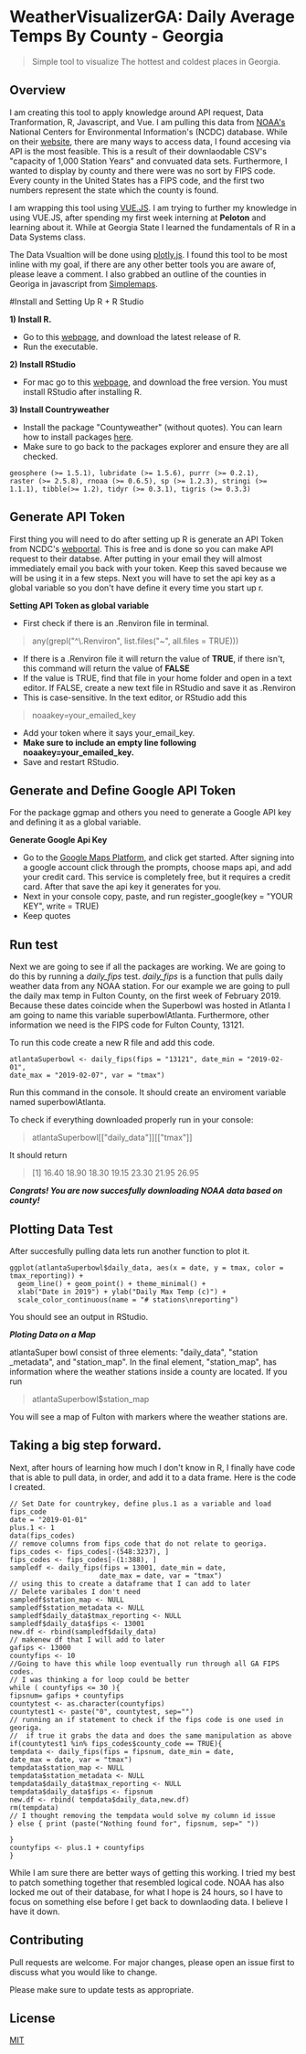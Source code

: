 # WeatherVisualizerGA: Daily Average Temps By County - Georgia 

>Simple tool to visualize The hottest and coldest places in Georgia. 

## Overview

I am creating this tool to apply knowledge around API request, Data Tranformation, R, Javascript, and Vue. I am pulling this data from [NOAA's](https://www.noaa.gov/) National Centers for Environmental Information's (NCDC) database. While on their [website](https://www.ncdc.noaa.gov/cdo-web/), there are many ways to access data, I found accesing via API is the most feasible. This is a result of their  downlaodable CSV's "capacity of 1,000 Station Years" and convuated data sets. Furthermore, I wanted to display by county and there were was no sort by FIPS code. Every county in the United States has a FIPS code, and the first two numbers represent the state which the county is found. 

I am wrapping this tool using [VUE.JS](https://vuejs.org/). I am trying to further my knowledge in using VUE.JS, after spending my first week interning at **Peloton** and learning about it. While at Georgia State I learned the fundamentals of R in a Data Systems class. 

The Data Vsualtion will be done using [plotly.js](https://plot.ly/javascript/). I found this tool to be most inline with my goal, if there are any other better tools you are aware of, please leave a comment. I also grabbed an outline of the counties in Georiga in javascript from [Simplemaps](https://simplemaps.com/county-ga). 

#Install and Setting Up R + R Studio

**1) Install R.**
- Go to this [webpage](https://cran.r-project.org/bin/macosx/), and download the latest release of R. 
- Run the executable.

**2) Install RStudio**
- For mac go to this [webpage](https://www.rstudio.com/products/rstudio/download/), and download the free version. You must install RStudio after installing R. 

**3) Install Countryweather** 
- Install the package "Countyweather" (without quotes). You can learn how to install packages [here](http://web.cs.ucla.edu/~gulzar/rstudio/). 
- Make sure to go back to the packages explorer and ensure they are all checked. 
```dplyr (>= 0.4.3), ggmap (>= 2.6.1), ggplot2 (>= 2.1.0),
geosphere (>= 1.5.1), lubridate (>= 1.5.6), purrr (>= 0.2.1),
raster (>= 2.5.8), rnoaa (>= 0.6.5), sp (>= 1.2.3), stringi (>=
1.1.1), tibble(>= 1.2), tidyr (>= 0.3.1), tigris (>= 0.3.3)
```
## Generate API Token

First thing you will need to do after setting up R is generate an API Token from NCDC's [webportal](https://www.ncdc.noaa.gov/cdo-web/token). This is free and is done so you can make API request to their databse. After putting in your email they will almost immediately email you back with your token. Keep this saved because we will be using it in a few steps. Next you will have to set the api key as a global variable so you don't have define it every time you start up r. 

**Setting API Token as global variable**
- First check if there is an .Renviron file in terminal.
>any(grepl("^\\.Renviron", list.files("~", all.files = TRUE)))

- If there is a .Renviron file it will return the value of **TRUE**, if there isn't, this command will return the value of **FALSE**
- If the value is TRUE, find that file in your home folder and open in a text editor. If FALSE, create a new text file in RStudio and save it as .Renviron
- This is case-sensitive. In the text editor, or RStudio add this
>noaakey=your_emailed_key

- Add your token where it says your_email_key.
- **Make sure to include an empty line following noaakey=your_emailed_key.**
- Save and restart RStudio. 

## Generate and Define Google API Token

For the package ggmap and others you need to generate a Google API key and defining it as a global variable. 

**Generate Google Api Key**
- Go to the [Google Maps Platform](https://cloud.google.com/maps-platform/), and click get started. After signing into a google account click through the prompts, choose maps api, and add your credit card. This service is completely free, but it requires a credit card. After that save the api key it generates for you.  
- Next in your console copy, paste, and run register_google(key = "YOUR KEY", write = TRUE)
- Keep quotes

## Run test

Next we are going to see if all the packages are working. We are going to do this by running a *daily_fips* test. *daily_fips* is a function that pulls daily weather data from any NOAA station. For our example we are going to pull the daily max temp in Fulton County, on the first week of February 2019. Because these dates coincide when the Superbowl was hosted in Atlanta I am going to name this variable superbowlAtlanta. Furthermore, other information we need is the FIPS code for Fulton County, 13121.

To run this code create a new R file and add this code. 
``` 
atlantaSuperbowl <- daily_fips(fips = "13121", date_min = "2019-02-01", 
date_max = "2019-02-07", var = "tmax")
```
Run this command in the console. It should create an enviroment variable named superbowlAtlanta.

To check if everything downloaded properly run in your console:
> atlantaSuperbowl[["daily_data"]][["tmax"]]

It should return
>[1] 16.40 18.90 18.30 19.15 23.30 21.95 26.95

***Congrats! You are now succesfully downloading NOAA data based on county!***

## Plotting Data Test

After succesfully pulling data lets run another function to plot it.

``` library(ggplot2)
ggplot(atlantaSuperbowl$daily_data, aes(x = date, y = tmax, color = tmax_reporting)) + 
  geom_line() + geom_point() + theme_minimal() + 
  xlab("Date in 2019") + ylab("Daily Max Temp (c)") + 
  scale_color_continuous(name = "# stations\nreporting")
```

You should see an output in RStudio.

***Ploting Data on a Map***

atlantaSuper bowl consist of three elements: "daily_data", "station _metadata", and "station_map". In the final element, "station_map", has information where the weather stations inside a county are located. If you run

> atlantaSuperbowl$station_map

You will see a map of Fulton with markers where the weather stations are. 

## Taking a big step forward.

Next, after hours of learning how much I don't know in R, I finally have code that is able to pull data, in order, and add it to a data frame. Here is the code I created.

``` 
// Set Date for countrykey, define plus.1 as a variable and load fips_code
date = "2019-01-01"
plus.1 <- 1
data(fips_codes)
// remove columns from fips_code that do not relate to georiga.
fips_codes <- fips_codes[-(548:3237), ]
fips_codes <- fips_codes[-(1:388), ]
sampledf <- daily_fips(fips = 13001, date_min = date, 
                      date_max = date, var = "tmax")
// using this to create a dataframe that I can add to later
// Delete varibales I don't need 
sampledf$station_map <- NULL
sampledf$station_metadata <- NULL
sampledf$daily_data$tmax_reporting <- NULL
sampledf$daily_data$fips <- 13001
new.df <- rbind(sampledf$daily_data)
// makenew df that I will add to later
gafips <- 13000
countyfips <- 10
//Going to have this while loop eventually run through all GA FIPS codes. 
// I was thinking a for loop could be better
while ( countyfips <= 30 ){
fipsnum= gafips + countyfips
countytest <- as.character(countyfips)
countytest1 <- paste("0", countytest, sep="")
// running an if statement to check if the fips code is one used in georiga.
//  if true it grabs the data and does the same manipulation as above
if(countytest1 %in% fips_codes$county_code == TRUE){
tempdata <- daily_fips(fips = fipsnum, date_min = date, 
date_max = date, var = "tmax")
tempdata$station_map <- NULL
tempdata$station_metadata <- NULL
tempdata$daily_data$tmax_reporting <- NULL
tempdata$daily_data$fips <- fipsnum
new.df <- rbind( tempdata$daily_data,new.df)
rm(tempdata)
// I thought removing the tempdata would solve my column id issue
} else { print (paste("Nothing found for", fipsnum, sep=" "))

}
countyfips <- plus.1 + countyfips
}
```
While I am sure there are better ways of getting this working. I tried my best to patch something together that resembled logical code. 
NOAA has also locked me out of their database, for what I hope is 24 hours, so I have to focus on something else before I get back to downlaoding data. I believe I have it down. 

## Contributing
Pull requests are welcome. For major changes, please open an issue first to discuss what you would like to change.

Please make sure to update tests as appropriate.


## License
[MIT](https://choosealicense.com/licenses/mit/)